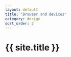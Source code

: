 ```yaml
---
layout: default
title: "Browser and devices"
category: design
sort_order: 2
---
```


<div class="page-header">
    <h1>{{ site.title }}</h1>
</div>
